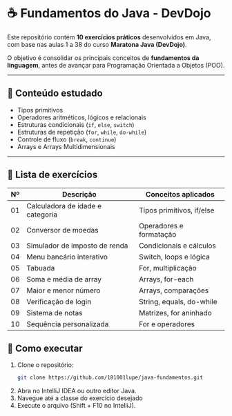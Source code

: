 # ☕ Fundamentos do Java - DevDojo

Este repositório contém **10 exercícios práticos** desenvolvidos em Java, com base nas aulas 1 a 38 do curso **Maratona Java (DevDojo)**.

O objetivo é consolidar os principais conceitos de **fundamentos da linguagem**, antes de avançar para Programação Orientada a Objetos (POO).

---

## 🧠 Conteúdo estudado
- Tipos primitivos
- Operadores aritméticos, lógicos e relacionais
- Estruturas condicionais (`if`, `else`, `switch`)
- Estruturas de repetição (`for`, `while`, `do-while`)
- Controle de fluxo (`break`, `continue`)
- Arrays e Arrays Multidimensionais

---

## 🧩 Lista de exercícios
| Nº | Descrição | Conceitos aplicados |
|----|------------|---------------------|
| 01 | Calculadora de idade e categoria | Tipos primitivos, if/else |
| 02 | Conversor de moedas | Operadores e formatação |
| 03 | Simulador de imposto de renda | Condicionais e cálculos |
| 04 | Menu bancário interativo | Switch, loops e lógica |
| 05 | Tabuada | For, multiplicação |
| 06 | Soma e média de array | Arrays, for-each |
| 07 | Maior e menor número | Arrays, comparações |
| 08 | Verificação de login | String, equals, do-while |
| 09 | Sistema de notas | Matrizes, for aninhado |
| 10 | Sequência personalizada | For e operadores |

## 🚀 Como executar
1. Clone o repositório:
   ```bash
   git clone https://github.com/181001lupe/java-fundamentos.git
2. Abra no IntelliJ IDEA ou outro editor Java.
3. Navegue até a classe do exercício desejado
4. Execute o arquivo (Shift + F10 no IntelliJ).

